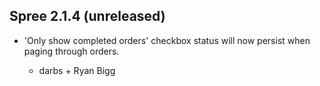 ## Spree 2.1.4 (unreleased) ##

* 'Only show completed orders' checkbox status will now persist when paging through orders.

    * darbs + Ryan Bigg